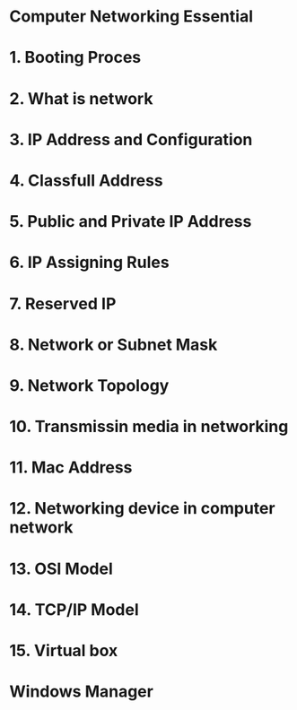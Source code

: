 # Computer Networking Essential #

# 1. Booting Proces

# 2. What is network 

# 3. IP Address and Configuration 

# 4. Classfull Address

# 5. Public and Private IP Address 

# 6. IP Assigning Rules 

# 7. Reserved IP 

# 8. Network or Subnet Mask 

# 9. Network Topology 

# 10. Transmissin media in networking 

# 11. Mac Address  

# 12. Networking device in computer network 

# 13. OSI Model 

# 14. TCP/IP Model 

# 15. Virtual box 

# Windows Manager  
